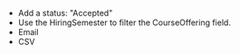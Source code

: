 
 * Add a status: "Accepted"
 * Use the HiringSemester to filter the CourseOffering field. 
 * Email
 * CSV
